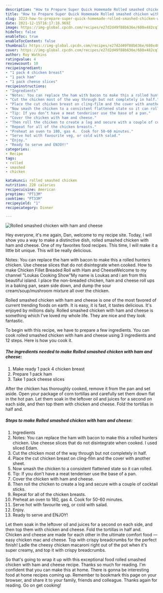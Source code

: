 ```yaml
---
description: "How to Prepare Super Quick Homemade Rolled smashed chicken with ham and cheese"
title: "How to Prepare Super Quick Homemade Rolled smashed chicken with ham and cheese"
slug: 3223-how-to-prepare-super-quick-homemade-rolled-smashed-chicken-with-ham-and-cheese
date: 2021-12-15T16:17:18.969Z
image: https://img-global.cpcdn.com/recipes/e27d2d49f88b636e/680x482cq70/rolled-smashed-chicken-with-ham-and-cheese-recipe-main-photo.jpg
hideToc: false
enableToc: true
enableTocContent: false
thumbnail: https://img-global.cpcdn.com/recipes/e27d2d49f88b636e/680x482cq70/rolled-smashed-chicken-with-ham-and-cheese-recipe-main-photo.jpg
cover: https://img-global.cpcdn.com/recipes/e27d2d49f88b636e/680x482cq70/rolled-smashed-chicken-with-ham-and-cheese-recipe-main-photo.jpg
author: Roy Watkins
ratingvalue: 4
reviewcount: 10
recipeingredient:
- "1 pack 4 chicken breast"
- "1 pack ham"
- "1 pack cheese slices"
recipeinstructions:
- "Ingredients"
- "Notes: You can replace the ham with bacon to make this a rolled hunters chicken.  Use cheese slices that do not disintegrate when cooked. I used sliced Edam."
- "Cut the chicken most of the way through but not completely in half."
- "Place the cut chicken breast on cling-film and the cover with another sheet."
- "Now smash the chicken to a consistent flattened state so it can rolled."
- "Tip: If you don’t have a meat tenderiser use the base of a pan."
- "Cover the chicken with ham and cheese."
- "Then roll the chicken to create a log and secure with a couple of cocktail sticks."
- "Repeat for all of the chicken breasts."
- "Preheat an oven to 180, gas 4.  Cook for 50-60 minutes."
- "Serve hot with favourite veg, or cold with salad."
- "Enjoy."
- "Ready to serve and ENJOY!"
categories:
- Recipe
tags:
- rolled
- smashed
- chicken

katakunci: rolled smashed chicken 
nutrition: 228 calories
recipecuisine: American
preptime: "PT13M"
cooktime: "PT33M"
recipeyield: "1"
recipecategory: Dinner

---
```



![Rolled smashed chicken with ham and cheese](https://img-global.cpcdn.com/recipes/e27d2d49f88b636e/680x482cq70/rolled-smashed-chicken-with-ham-and-cheese-recipe-main-photo.jpg)

Hey everyone, it's me again, Dan, welcome to my recipe site. Today, I will show you a way to make a distinctive dish, rolled smashed chicken with ham and cheese. One of my favorites food recipes. This time, I will make it a little bit unique. This will be really delicious.

Notes: You can replace the ham with bacon to make this a rolled hunters chicken. Use cheese slices that do not disintegrate when cooked. How to make Chicken Fillet Breaded Roll with Ham and CheeseWelcome to my channel &#34;Loukas Cooking Show&#34;My name is Loukas and i am from this beautiful island. I place the non-breaded chicken, ham and cheese roll ups in a baking pan, seam side down, and dump the sour cream/soup/mushroom mixture all over the chicken.

Rolled smashed chicken with ham and cheese is one of the most favored of current trending foods on earth. It is easy, it is fast, it tastes delicious. It's enjoyed by millions daily. Rolled smashed chicken with ham and cheese is something which I've loved my whole life. They are nice and they look fantastic.


To begin with this recipe, we have to prepare a few ingredients. You can cook rolled smashed chicken with ham and cheese using 3 ingredients and 12 steps. Here is how you cook it.

<!--inarticleads1-->

##### The ingredients needed to make Rolled smashed chicken with ham and cheese:

1. Make ready 1 pack 4 chicken breast
1. Prepare 1 pack ham
1. Take 1 pack cheese slices


After the chicken has thoroughly cooked, remove it from the pan and set aside. Open your package of corn tortillas and carefully set them down flat in the hot pan. Let them soak in the leftover oil and juices for a second on each side, and then top them with chicken and cheese. Fold the tortillas in half and. 

<!--inarticleads2-->

##### Steps to make Rolled smashed chicken with ham and cheese:

1. Ingredients
1. Notes: You can replace the ham with bacon to make this a rolled hunters chicken.  Use cheese slices that do not disintegrate when cooked. I used sliced Edam.
1. Cut the chicken most of the way through but not completely in half.
1. Place the cut chicken breast on cling-film and the cover with another sheet.
1. Now smash the chicken to a consistent flattened state so it can rolled.
1. Tip: If you don’t have a meat tenderiser use the base of a pan.
1. Cover the chicken with ham and cheese.
1. Then roll the chicken to create a log and secure with a couple of cocktail sticks.
1. Repeat for all of the chicken breasts.
1. Preheat an oven to 180, gas 4.  Cook for 50-60 minutes.
1. Serve hot with favourite veg, or cold with salad.
1. Enjoy.
1. Ready to serve and ENJOY!

Let them soak in the leftover oil and juices for a second on each side, and then top them with chicken and cheese. Fold the tortillas in half and. Chicken and cheese are made for each other in the ultimate comfort food — easy chicken mac and cheese. Top with crispy breadcrumbs for the perfect finish! Ladle the cheesy chicken macaroni right out of the pot when it&#39;s super creamy, and top it with crispy breadcrumbs. 

So that's going to wrap it up with this exceptional food rolled smashed chicken with ham and cheese recipe. Thanks so much for reading. I'm confident that you can make this at home. There is gonna be interesting food at home recipes coming up. Remember to bookmark this page on your browser, and share it to your family, friends and colleague. Thanks again for reading. Go on get cooking!

